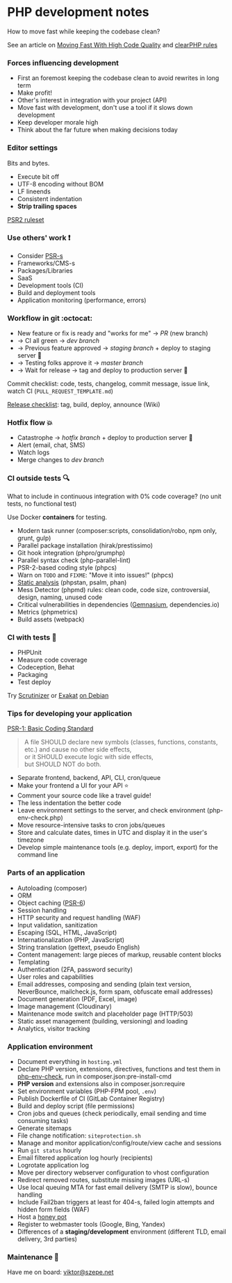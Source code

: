 # PHP development notes

How to move fast while keeping the codebase clean?

See an article on [Moving Fast With High Code Quality](https://engineering.quora.com/Moving-Fast-With-High-Code-Quality)
and [clearPHP rules](https://github.com/dseguy/clearPHP)

### Forces influencing development

- First an foremost keeping the codebase clean to avoid rewrites in long term
- Make profit!
- Other's interest in integration with your project (API)
- Move fast with development, don't use a tool if it slows down development
- Keep developer morale high
- Think about the far future when making decisions today

### Editor settings

Bits and bytes.

- Execute bit off
- UTF-8 encoding without BOM
- LF lineends
- Consistent indentation
- **Strip trailing spaces**

[PSR2 ruleset](https://github.com/squizlabs/PHP_CodeSniffer/blob/master/src/Standards/PSR2/ruleset.xml)

### Use others' work :exclamation:

- Consider [PSR-s](http://www.php-fig.org/psr/)
- Frameworks/CMS-s
- Packages/Libraries
- SaaS
- Development tools (CI)
- Build and deployment tools
- Application monitoring (performance, errors)

### Workflow in git :octocat:

- New feature or fix is ready and "works for me" → _PR_ (new branch)
- → CI all green → _dev branch_
- → Previous feature approved → _staging branch_ + deploy to staging server :ship:
- → Testing folks approve it → _master branch_
- → Wait for release → tag and deploy to production server :ship:

Commit checklist:
code, tests, changelog, commit message, issue link, watch CI (`PULL_REQUEST_TEMPLATE.md`)

[Release checklist](https://make.wordpress.org/cli/handbook/release-checklist/):
tag, build, deploy, announce (Wiki)

### Hotfix flow :boom:

- Catastrophe → _hotfix branch_ + deploy to production server :ship:
- Alert (email, chat, SMS)
- Watch logs
- Merge changes to _dev branch_

### CI outside tests :mag:

What to include in continuous integration with 0% code coverage?
(no unit tests, no functional test)

Use Docker **containers** for testing.

- Modern task runner (composer:scripts, consolidation/robo, npm only, grunt, gulp)
- Parallel package installation (hirak/prestissimo)
- Git hook integration (phpro/grumphp)
- Parallel syntax check (php-parallel-lint)
- PSR-2-based coding style (phpcs)
- Warn on `TODO` and `FIXME`: "Move it into issues!" (phpcs)
- [Static analysis](https://www.youtube.com/watch?v=majpU-_ShB0) (phpstan, psalm, phan)
- Mess Detector (phpmd) rules: clean code, code size, controversial, design, naming, unused code
- Critical vulnerabilities in dependencies ([Gemnasium](https://gemnasium.com/), dependencies.io)
- Metrics (phpmetrics)
- Build assets (webpack)

### CI with tests :mag_right:

- PHPUnit
- Measure code coverage
- Codeception, Behat
- Packaging
- Test deploy

Try [Scrutinizer](https://scrutinizer-ci.com/) or [Exakat](https://www.exakat.io/)
[on Debian](https://exakat.readthedocs.io/en/latest/Installation.html#quick-installation-with-debian-ubuntu)

### Tips for developing your application

[PSR-1: Basic Coding Standard](http://www.php-fig.org/psr/psr-1/)

> A file SHOULD declare new symbols (classes, functions, constants, etc.) and cause no other side effects,  
> or it SHOULD execute logic with side effects,  
> but SHOULD NOT do both.

- Separate frontend, backend, API, CLI, cron/queue
- Make your frontend a UI for your API :star:
- Comment your source code like a travel guide!
- The less indentation the better code
- Leave environment settings to the server, and check environment (php-env-check.php)
- Move resource-intensive tasks to cron jobs/queues
- Store and calculate dates, times in UTC and display it in the user's timezone
- Develop simple maintenance tools (e.g. deploy, import, export) for the command line

### Parts of an application

- Autoloading (composer)
- ORM
- Object caching ([PSR-6](https://github.com/php-cache/illuminate-adapter))
- Session handling
- HTTP security and request handling (WAF)
- Input validation, sanitization
- Escaping (SQL, HTML, JavaScript)
- Internationalization (PHP, JavaScript)
- String translation (gettext, pseudo English)
- Content management: large pieces of markup, reusable content blocks
- Templating
- Authentication (2FA, password security)
- User roles and capabilities
- Email addresses, composing and sending
  (plain text version, NeverBounce, mailcheck.js, form spam, obfuscate email addresses)
- Document generation (PDF, Excel, image)
- Image management (Cloudinary)
- Maintenance mode switch and placeholder page (HTTP/503)
- Static asset management (building, versioning) and loading
- Analytics, visitor tracking

### Application environment

- Document everything in `hosting.yml`
- Declare PHP version, extensions, directives, functions and test them in
  [php-env-check](https://github.com/szepeviktor/debian-server-tools/blob/master/webserver/php-env-check.php),
  run in composer.json:pre-install-cmd
- **PHP version** and extensions also in composer.json:require
- Set environment variables (PHP-FPM pool, `.env`)
- Publish Dockerfile of CI (GitLab Container Registry)
- Build and deploy script (file permissions)
- Cron jobs and queues (check periodically, email sending and time consuming tasks)
- Generate sitemaps
- File change notification: `siteprotection.sh`
- Manage and monitor application/config/route/view cache and sessions
- Run `git status` hourly
- Email filtered application log hourly (recipients)
- Logrotate application log
- Move per directory webserver configuration to vhost configuration
- Redirect removed routes, substitute missing images (URL-s)
- Use local queuing MTA for fast email delivery (SMTP is slow), bounce handling
- Include Fail2ban triggers at least for 404-s, failed login attempts and hidden form fields (WAF)
- Host a [honey pot](http://www.projecthoneypot.org/faq.php#c)
- Register to webmaster tools (Google, Bing, Yandex)
- Differences of a **staging/development** environment (different TLD, email delivery, 3rd parties)

### Maintenance :wrench:

Have me on board: viktor@szepe.net
